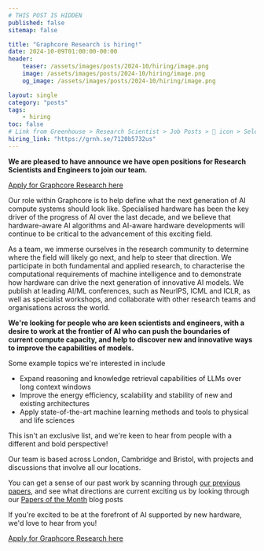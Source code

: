 ```yaml
---
# THIS POST IS HIDDEN
published: false
sitemap: false

title: "Graphcore Research is hiring!"
date: 2024-10-09T01:00:00-00:00
header:
    teaser: /assets/images/posts/2024-10/hiring/image.png
    image: /assets/images/posts/2024-10/hiring/image.png
    og_image: /assets/images/posts/2024-10/hiring/image.png

layout: single
category: "posts"
tags:
    - hiring
toc: false
# Link from Greenhouse > Research Scientist > Job Posts > 🔗 icon > Select "None / Online Blog"
hiring_link: "https://grnh.se/7120b5732us"
---
```


**We are pleased to have announce we have open positions for Research Scientists and Engineers to join our team.**

<div class="big-link"><a href="{{page.hiring_link}}">Apply for Graphcore Research here</a></div>

Our role within Graphcore is to help define what the next generation of AI compute systems should look like.
Specialised hardware has been the key driver of the progress of AI over the last decade, and we believe that hardware-aware
AI algorithms and AI-aware hardware developments will continue to be critical to the advancement of this exciting field.

As a team, we immerse ourselves in the research community to determine where the field will likely go next, and help to
steer that direction. We participate in both fundamental and applied research, to characterise the computational requirements
of machine intelligence and to demonstrate how hardware can drive the next generation of innovative AI models. We publish at
leading AI/ML conferences, such as NeurIPS, ICML and ICLR, as well as specialist workshops, and collaborate with other
research teams and organisations across the world.

**We're looking for people who are keen scientists and engineers, with a desire to work at the frontier of AI who can push the
boundaries of current compute capacity, and help to discover new and innovative ways to improve the capabilities of models.**

Some example topics we're interested in include

* Expand reasoning and knowledge retrieval capabilities of LLMs over long context windows
* Improve the energy efficiency, scalability and stability of new and existing architectures
* Apply state-of-the-art machine learning methods and tools to physical and life sciences

This isn't an exclusive list, and we're keen to hear from people with a different and bold perspective!

Our team is based across London, Cambridge and Bristol, with projects and discussions that involve all our locations.

You can get a sense of our past work by scanning through <a href="/publications">our previous papers</a>, and see
what directions are current exciting us by looking through our <a href="/papers-of-the-month/">Papers of the Month</a> blog posts

If you're excited to be at the forefront of AI supported by new hardware, we'd love to hear from you!

<div class="big-link"><a href="{{page.hiring_link}}">Apply for Graphcore Research here</a></div>

